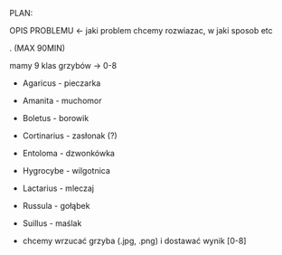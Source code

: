 PLAN:

OPIS PROBLEMU <- jaki problem chcemy rozwiazac, w jaki sposob etc

. (MAX 90MIN)

mamy 9 klas grzybów -> 0-8
- Agaricus - pieczarka
- Amanita - muchomor
- Boletus - borowik
- Cortinarius - zasłonak (?)
- Entoloma - dzwonkówka
- Hygrocybe - wilgotnica
- Lactarius - mleczaj
- Russula - gołąbek
- Suillus - maślak

- chcemy wrzucać grzyba (.jpg, .png) i dostawać wynik [0-8]


